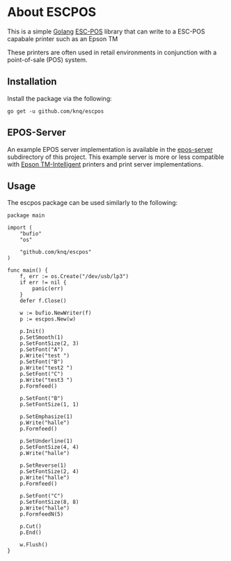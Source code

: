 # About ESCPOS #

This is a simple [Golang](http://www.golang.org/project)
[ESC-POS](https://en.wikipedia.org/wiki/ESC/P) library that can write to a
ESC-POS capabale printer such as an Epson TM

These printers are often used in retail environments in conjunction with a
point-of-sale (POS) system.

## Installation ##

Install the package via the following:

    go get -u github.com/knq/escpos

## EPOS-Server ##

An example EPOS server implementation is available in the
[epos-server](epos-server) subdirectory of this project. This example
server is more or less compatible with [Epson TM-Intelligent](https://c4b.epson-biz.com)
printers and print server implementations.

## Usage ##

The escpos package can be used similarly to the following:

    package main

    import (
        "bufio"
        "os"

        "github.com/knq/escpos"
    )

    func main() {
        f, err := os.Create("/dev/usb/lp3")
        if err != nil {
            panic(err)
        }
        defer f.Close()

        w := bufio.NewWriter(f)
        p := escpos.New(w)

        p.Init()
        p.SetSmooth(1)
        p.SetFontSize(2, 3)
        p.SetFont("A")
        p.Write("test ")
        p.SetFont("B")
        p.Write("test2 ")
        p.SetFont("C")
        p.Write("test3 ")
        p.Formfeed()

        p.SetFont("B")
        p.SetFontSize(1, 1)

        p.SetEmphasize(1)
        p.Write("halle")
        p.Formfeed()

        p.SetUnderline(1)
        p.SetFontSize(4, 4)
        p.Write("halle")

        p.SetReverse(1)
        p.SetFontSize(2, 4)
        p.Write("halle")
        p.Formfeed()

        p.SetFont("C")
        p.SetFontSize(8, 8)
        p.Write("halle")
        p.FormfeedN(5)

        p.Cut()
        p.End()

        w.Flush()
    }
